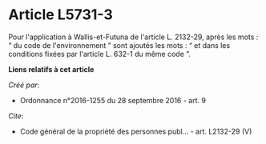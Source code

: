 # Article L5731-3

Pour l'application à Wallis-et-Futuna de l'article L. 2132-29, après les mots : “ du code de l'environnement ” sont ajoutés
les mots : “ et dans les conditions fixées par l'article L. 632-1 du même code ”.

**Liens relatifs à cet article**

_Créé par_:

  - Ordonnance n°2016-1255 du 28 septembre 2016 - art. 9

_Cite_:

  - Code général de la propriété des personnes publ... - art. L2132-29 (V)
